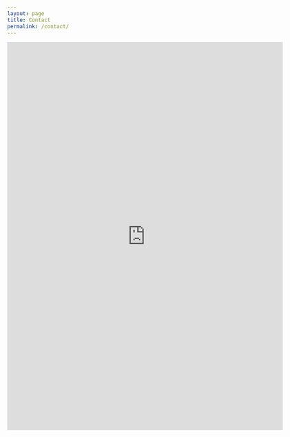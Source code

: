 ```yaml
---
layout: page
title: Contact
permalink: /contact/
---
```


<iframe src="https://docs.google.com/forms/d/e/1FAIpQLSfQNa-yZQjXG3yBqPHThCQriQh8w3vwveWLqGeNyYngcRfVYA/viewform?embedded=true" width="640" height="901" frameborder="0" marginheight="0" marginwidth="0">Loading…</iframe>